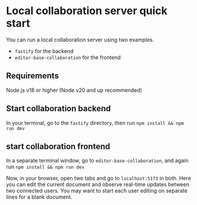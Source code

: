 # Local collaboration server quick start
You can run a local collaboration server using two examples.

- `fastify` for the backend
- `editor-base-collaboration` for the frontend

## Requirements 
Node.js v18 or higher (Node v20 and up recommended)

## Start collaboration backend
In your terminal, go to the `fastify` directory, then run `npm install && npm run dev`

## start collaboration frontend
In a separate terminal window, go to `editor-base-collaboration`, and again run `npm install && npm run dev`

Now, in your browser, open two tabs and go to `localhost:5173` in both. Here you can edit the current document and observe real-time updates between two connected users. You may want to start each user editing on separate lines for a blank document.